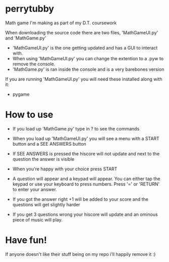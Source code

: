 # perrytubby
Math game I'm making as part of my D.T. coursework

When downloading the source code there are two files, 'MathGameUI.py' and 'MathGame.py'
- 'MathGameUI.py' is the one getting updated and has a GUI to interact with.
- When using 'MathGameUI.py' you can change the extention to a .pyw to remove the console.
- 'MathGame.py' is ran inside the console and is a very barebones version

  
If you are running 'MathGameUI.py' you will need these installed along with it:
-   pygame


# How to use
- If you load up 'MathGame.py' type in ? to see the commands

- When you load up 'MathGameUI.py' you will see a menu with a START button and a SEE ANSWERS button
- If SEE ANSWERS is pressed the hiscore will not update and next to the question the answer is visible
- When you're happy with your choice press START
- A question will appear and a keypad will appear. You can either tap the keypad or use your keyboard to press numbers. Press '=' or 'RETURN' to enter your answer.
- If you got the answer right +1 will be added to your score and the questions will get slightly harder
- If you get 3 questions wrong your hiscore will update and an ominous piece of music will play.

# Have fun!
If anyone doesn't like their stuff being on my repo i'll happily remove it :)
